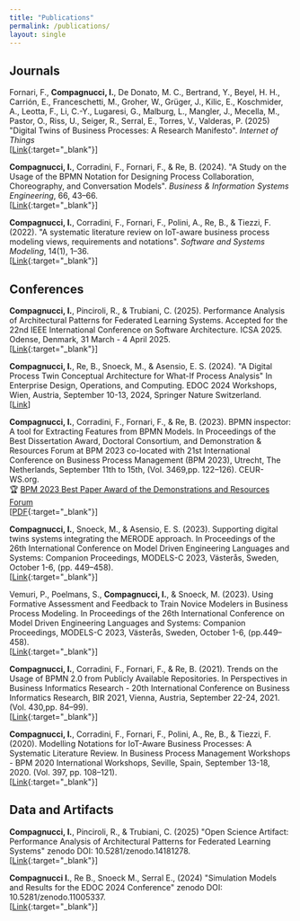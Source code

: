 ```yaml
---
title: "Publications"
permalink: /publications/
layout: single
---
```


## Journals

<span class="journal-icon"></span> Fornari, F., **Compagnucci, I.**, De Donato, M. C., Bertrand, Y., Beyel, H. H., Carrión, E., Franceschetti, M., Groher, W., Grüger, J., Kilic, E., Koschmider, A., Leotta, F., Li, C.-Y., Lugaresi, G., Malburg, L., Mangler, J., Mecella, M., Pastor, O., Riss, U., Seiger, R., Serral, E., Torres, V., Valderas, P. (2025) "Digital Twins of Business Processes: A Research Manifesto". _Internet of Things_ 
<br>
[[Link](https://www.sciencedirect.com/science/article/abs/pii/S2542660524004189){:target="_blank"}]

<span class="journal-icon"></span> **Compagnucci, I.**, Corradini, F., Fornari, F., & Re, B. (2024). "A Study on the Usage of the BPMN Notation for Designing Process Collaboration, Choreography, and Conversation Models". _Business & Information
Systems Engineering_, 66, 43–66.
<br>
[[Link](https://link.springer.com/article/10.1007/s12599-023-00818-7){:target="_blank"}]

<span class="journal-icon"></span> **Compagnucci, I.**, Corradini, F., Fornari, F., Polini, A., Re, B., & Tiezzi, F. (2022). "A systematic literature review on IoT-aware business process modeling views, requirements and notations". _Software and Systems Modeling_, 14(1), 1–36.
<br>
[[Link](https://link.springer.com/article/10.1007/s10270-022-01049-2){:target="_blank"}]

## Conferences

<span class="conference-icon"></span> **Compagnucci, I.**, Pinciroli, R., & Trubiani, C. (2025). Performance Analysis of Architectural Patterns for Federated Learning Systems. Accepted for the 22nd IEEE International Conference on Software Architecture. ICSA 2025. Odense, Denmark, 31 March - 4 April 2025.
<br>
[[Link](){:target="_blank"}]

<span class="conference-icon"></span> **Compagnucci, I.**, Re, B., Snoeck, M., & Asensio, E. S. (2024). "A Digital Process Twin Conceptual Architecture for What-If Process Analysis" In Enterprise Design, Operations, and Computing. EDOC 2024
Workshops, Wien, Austria, September 10-13, 2024, Springer Nature Switzerland.
<br>
[[Link](https://scholar.google.com/citations?view_op=view_citation&hl=it&user=pp6CqJoAAAAJ&citation_for_view=pp6CqJoAAAAJ:Y0pCki6q_DkC)]

<span class="conference-icon"></span> **Compagnucci, I.**, Corradini, F., Fornari, F., & Re, B. (2023). BPMN inspector: A tool for Extracting Features from BPMN Models. In Proceedings of the Best Dissertation Award, Doctoral Consortium, and
Demonstration & Resources Forum at BPM 2023 co-located with 21st International Conference on Business Process Management (BPM 2023), Utrecht, The Netherlands, September 11th to 15th, (Vol. 3469,pp. 122–126). CEUR-WS.org. <br>
🏆 [BPM 2023 Best Paper Award of the Demonstrations and Resources Forum](https://ivancomp.github.io/awards/)
<br>
[[PDF](https://ceur-ws.org/Vol-3469/paper-22.pdf){:target="_blank"}]

<span class="conference-icon"></span> **Compagnucci, I.**, Snoeck, M., & Asensio, E. S. (2023). Supporting digital twins systems integrating the MERODE approach. In Proceedings of the 26th International Conference on Model Driven Engineering
Languages and Systems: Companion Proceedings, MODELS-C 2023, Västerås, Sweden, October 1-6, (pp. 449–458).
<br>
[[Link](https://ieeexplore.ieee.org/abstract/document/10350700){:target="_blank"}]

<span class="conference-icon"></span> Vemuri, P., Poelmans, S., **Compagnucci, I.**, & Snoeck, M. (2023). Using Formative Assessment and Feedback to Train Novice Modelers in Business Process Modeling. In Proceedings of the 26th International
Conference on Model Driven Engineering Languages and Systems: Companion Proceedings, MODELS-C 2023, Västerås, Sweden, October 1-6, (pp.449–458).
<br>
[[Link](https://ieeexplore.ieee.org/abstract/document/10350391){:target="_blank"}]

<span class="conference-icon"></span>  **Compagnucci, I.**, Corradini, F., Fornari, F., & Re, B. (2021). Trends on the Usage of BPMN 2.0 from Publicly Available Repositories. In Perspectives in Business Informatics Research - 20th International
Conference on Business Informatics Research, BIR 2021, Vienna, Austria, September 22-24, 2021. (Vol. 430,pp. 84–99).
<br>
[[Link](https://link.springer.com/chapter/10.1007/978-3-030-87205-2_6){:target="_blank"}]

<span class="conference-icon"></span> **Compagnucci, I.**, Corradini, F., Fornari, F., Polini, A., Re, B., & Tiezzi, F. (2020). Modelling Notations for IoT-Aware Business Processes: A Systematic Literature Review. In Business Process Management Workshops - BPM 2020 International Workshops, Seville, Spain, September 13-18, 2020. (Vol. 397, pp. 108–121).
<br>
[[Link](https://link.springer.com/chapter/10.1007/978-3-030-66498-5_9){:target="_blank"}]

## Data and Artifacts

<span class="data-icon"></span> **Compagnucci, I.**, Pinciroli, R., & Trubiani, C. (2025) "Open Science Artifact: Performance Analysis of Architectural Patterns for Federated Learning Systems" zenodo DOI: 10.5281/zenodo.14181278. 
<br>
[[Link](https://zenodo.org/records/14181278){:target="_blank"}]

<span class="data-icon"></span> **Compagnucci I.**, Re B., Snoeck M., Serral E., (2024) "Simulation Models and Results for the EDOC 2024 Conference" zenodo DOI: 10.5281/zenodo.11005337. 
<br>
[[Link](https://zenodo.org/records/12671621){:target="_blank"}]